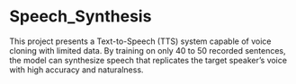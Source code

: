 # Speech_Synthesis
This project presents a Text-to-Speech (TTS) system capable of voice cloning with limited data. By training on only 40 to 50 recorded sentences, the model can synthesize speech that replicates the target speaker’s voice with high accuracy and naturalness.
